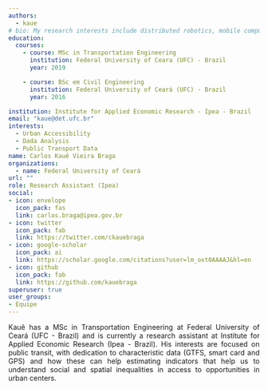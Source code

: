 ```yaml
---
authors:
  - kaue
# bio: My research interests include distributed robotics, mobile computing and programmable matter.
education:
  courses:
    - course: MSc in Transportation Engineering
      institution: Federal University of Ceara (UFC) - Brazil
      year: 2019

    - course: BSc em Civil Engineering 
      institution: Federal University of Ceará (UFC) - Brazil
      year: 2016

institution: Institute for Applied Economic Research - Ipea - Brazil
email: "kaue@det.ufc.br"
interests:
  - Urban Accessibility
  - Dada Analysis
  - Public Transport Data
name: Carlos Kauê Vieira Braga
organizations:
  - name: Federal University of Ceará
url: ""
role: Research Assistant (Ipea)
social:
- icon: envelope
  icon_pack: fas
  link: carlos.braga@ipea.gov.br
- icon: twitter
  icon_pack: fab
  link: https://twitter.com/ckauebraga
- icon: google-scholar
  icon_pack: ai
  link: https://scholar.google.com/citations?user=lm_oxt0AAAAJ&hl=en
- icon: github
  icon_pack: fab
  link: https://github.com/kauebraga
superuser: true
user_groups:
- Equipe
---
```


<p align="justify">
Kauê has a MSc in Transportation Engineering at Federal University of Ceará (UFC - Brazil) and is currently a research assistant at Institute for Applied Economic Research (Ipea - Brazil). His interests are focused on public transit, with dedication to characteristic data (GTFS, smart card and GPS) and how these can help estimating indicators that help us to understand social and spatial inequalities in access to opportunities in urban centers. 
</p>

